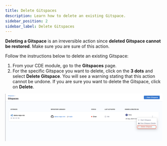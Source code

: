 ```yaml
---
title: Delete Gitspaces
description: Learn how to delete an existing Gitspace. 
sidebar_position: 2
sidebar_label: Delete Gitspaces
---
```


**Deleting a Gitspace** is an irreversible action since **deleted Gitspace cannot be restored**. Make sure you are sure of this action. 

Follow the instructions below to delete an existing Gitspace: 
1. From your CDE module, go to the **Gitspaces** page. 
2. For the specific Gitspace you want to delete, click on the **3 dots** and select **Delete Gitspace**. You will see a warning stating that this action cannot be undone. If you are sure you want to delete the Gitspace, click on **Delete**.

![](./static/delete-gitspace.png)